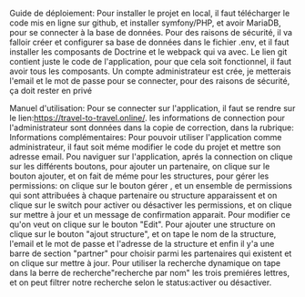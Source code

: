 Guide de déploiement:
Pour installer le projet en local, il faut télécharger le code mis en ligne sur github, et installer symfony/PHP, et avoir MariaDB, pour se connecter à la base de données.
Pour des raisons de sécurité, il va falloir créer et configurer sa base de données dans le fichier .env, et il faut installer les composants de Doctrine et le webpack qui va avec.
Le lien git contient juste le code de l'application, pour que cela soit fonctionnel, il faut avoir tous les composants. 
Un compte administrateur est crée, je metterais l'email et le mot de passe pour se connecter, pour des raisons de sécurité, ça doit rester en privé

Manuel d'utilisation:
Pour se connecter sur l'application, il faut se rendre sur le lien:https://travel-to-travel.online/.
les informations de connection pour l'administrateur sont données dans la copie de correction, dans la rubrique: Informations complémentaires:
Pour pouvoir utiliser l'application comme administrateur, il faut soit méme modifier le code du projet et mettre son adresse email.
Pou naviguer sur l'application, aprés la connection on clique sur les différents boutons, pour ajouter un partenaire, on clique sur le bouton ajouter, et on fait de méme pour les structures, pour gérer les permissions: on clique sur le bouton gérer , et un ensemble de permissions qui sont attribuées à chaque partenaire ou structure apparaissent et on clique sur le switch pour activer ou désactiver les permissions, et on clique sur mettre à jour et un message de confirmation apparait.
Pour modifier ce qu'on veut on clique sur le bouton "Edit".
Pour ajouter une structure on clique sur le bouton "ajout structure", et on tape le nom de la structure, l'email et le mot de passe et l'adresse de la structure et enfin il y'a une barre de section "partner" pour choisir parmi les partenaires qui existent et on clique sur mettre à jour.
Pour utiliser la recherche dynamique on tape dans la berre de recherche"recherche par nom" les trois premiéres lettres, et on peut filtrer notre recherche selon le status:activer ou désactiver.



